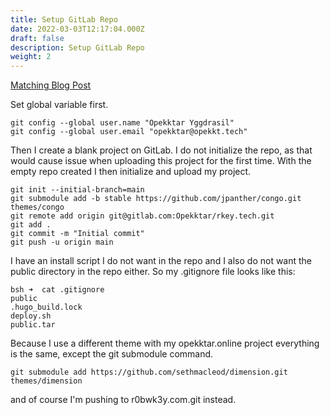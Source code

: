 ```yaml
---
title: Setup GitLab Repo
date: 2022-03-03T12:17:04.000Z
draft: false
description: Setup GitLab Repo
weight: 2
---
```


[Matching Blog Post](/blog/2022/03/16/setuprepo/)

Set global variable first.

```
git config --global user.name "Opekktar Yggdrasil"
git config --global user.email "opekktar@opekkt.tech"
```

Then I create a blank project on GitLab. I do not initialize the repo, as that would cause issue when uploading this project for the first time. With the empty repo created I then initialize and upload my project.

```
git init --initial-branch=main
git submodule add -b stable https://github.com/jpanther/congo.git themes/congo
git remote add origin git@gitlab.com:Opekktar/rkey.tech.git
git add .
git commit -m "Initial commit"
git push -u origin main
```

I have an install script I do not want in the repo and I also do not want the public directory in the repo either. So my .gitignore file looks like this:

```
bsh ➜  cat .gitignore
public
.hugo_build.lock
deploy.sh
public.tar
```

Because I use a different theme with my opekktar.online project everything is the same, except the git submodule command.

```
git submodule add https://github.com/sethmacleod/dimension.git themes/dimension
```

and of course I'm pushing to r0bwk3y.com.git instead.
